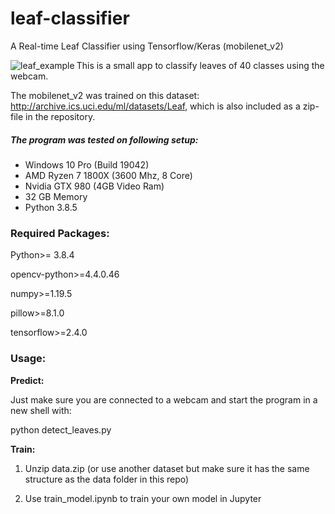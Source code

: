 # leaf-classifier
A Real-time Leaf Classifier using Tensorflow/Keras (mobilenet_v2)

<img src="H:\Machine_Learning\Repos\OLI\leaf-classifier\leaf_example.jpg" img align="left" alt="leaf_example"  />

This is a small app to classify leaves of 40 classes using the webcam. 

The mobilenet_v2 was trained on this dataset: http://archive.ics.uci.edu/ml/datasets/Leaf, which is also
included as a zip-file in the repository.

##### The program was tested on following setup:

- Windows 10 Pro (Build 19042)
- AMD Ryzen 7 1800X (3600 Mhz, 8 Core)
- Nvidia GTX 980 (4GB Video Ram)
- 32 GB Memory
- Python 3.8.5

### Required Packages:

Python>= 3.8.4

opencv-python>=4.4.0.46

numpy>=1.19.5

pillow>=8.1.0

tensorflow>=2.4.0



### Usage:

**Predict:**

Just make sure you are connected to a webcam and start the program in a new shell with: 

python detect_leaves.py 

**Train:**

1. Unzip data.zip (or use another dataset but make sure it has the same structure as the data folder in this repo)

2. Use train_model.ipynb to train your own model in Jupyter

   



